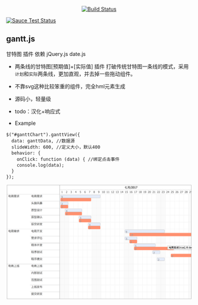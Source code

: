 <p align="center">
  <a href="https://github.com/pkwenda/gantt.js/blob/master/LICENSE"><img src="https://img.shields.io/badge/license-MIT-4EB1BA.svg?style=flat-square" alt="Build Status"></a>
   
  
  <a href="#"><img src="https://img.shields.io/badge/version-0.0.1-red.svg?style=flat-square" alt="Sauce Test Status"></a>
</p>

## gantt.js
甘特图 插件 依赖 jQuery.js date.js

- 两条线的甘特图[预期值]+[实际值] 插件
打破传统甘特图一条线的模式，采用`计划`和`实际`两条线，更加直观，并去掉一些拖动组件。
- 不靠svg这种比较笨重的组件，完全hml元素生成
- 源码小，轻量级

- todo：汉化+响应式

- Example

```
$("#ganttChart").ganttView({ 
  data: ganttData, //数据源
  slideWidth: 600, //定义大小，默认400
  behavior: {
    onClick: function (data) { //绑定点击事件
    console.log(data);
  }
});			 	 
```
 
![Alt text](example/image.png "gantt")


